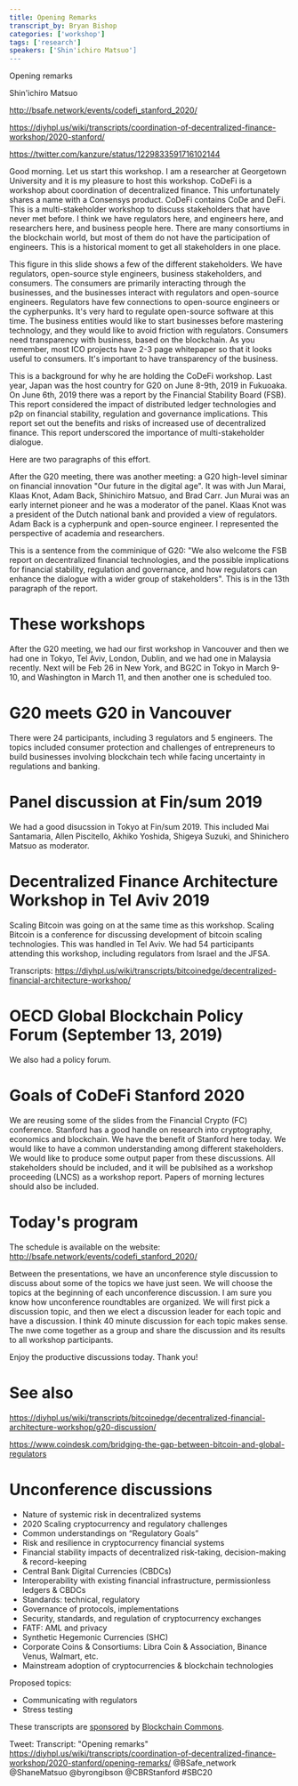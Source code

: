 ```yaml
---
title: Opening Remarks
transcript_by: Bryan Bishop
categories: ['workshop']
tags: ['research']
speakers: ['Shin'ichiro Matsuo']
---
```


Opening remarks

Shin'ichiro Matsuo

<http://bsafe.network/events/codefi_stanford_2020/>

<https://diyhpl.us/wiki/transcripts/coordination-of-decentralized-finance-workshop/2020-stanford/>

<https://twitter.com/kanzure/status/1229833591716102144>

Good morning. Let us start this workshop. I am a researcher at Georgetown University and it is my pleasure to host this workshop. CoDeFi is a workshop about coordination of decentralized finance. This unfortunately shares a name with a Consensys product. CoDeFi contains CoDe and DeFi. This is a multi-stakeholder workshop to discuss stakeholders that have never met before. I think we have regulators here, and engineers here, and researchers here, and business people here. There are many consortiums in the blockchain world, but most of them do not have the participation of engineers. This is a historical moment to get all stakeholders in one place.

This figure in this slide shows a few of the different stakeholders. We have regulators, open-source style engineers, business stakeholders, and consumers. The consumers are primarily interacting through the businesses, and the businesses interact with regulators and open-source engineers. Regulators have few connections to open-source engineers or the cypherpunks. It's very hard to regulate open-source software at this time. The business entities would like to start businesses before mastering technology, and they would like to avoid friction with regulators. Consumers need transparency with business, based on the blockchain. As you remember, most ICO projects have 2-3 page whitepaper so that it looks useful to consumers. It's important to have transparency of the business.

This is a background for why he are holding the CoDeFi workshop. Last year, Japan was the host country for G20 on June 8-9th, 2019 in Fukuoaka. On June 6th, 2019 there was a report by the Financial Stability Board (FSB). This report considered the impact of distributed ledger technologies and p2p on financial stability, regulation and governance implications. This report set out the benefits and risks of increased use of decentralized finance. This report underscored the importance of multi-stakeholder dialogue.

Here are two paragraphs of this effort.

After the G20 meeting, there was another meeting: a G20 high-level siminar on financial innovation "Our future in the digital age". It was with Jun Marai, Klaas Knot, Adam Back, Shinichiro Matsuo, and Brad Carr. Jun Murai was an early internet pioneer and he was a moderator of the panel. Klaas Knot was a president of the Dutch national bank and provided a view of regulators. Adam Back is a cypherpunk and open-source engineer. I represented the perspective of academia and researchers.

This is a sentence from the comminique of G20: "We also welcome the FSB report on decentralized financial technologies, and the possible implications for financial stability, regulation and governance, and how regulators can enhance the dialogue with a wider group of stakeholders". This is in the 13th paragraph of the report.

# These workshops

After the G20 meeting, we had our first workshop in Vancouver and then we had one in Tokyo, Tel Aviv, London, Dublin, and we had one in Malaysia recently. Next will be Feb 26 in New York, and BG2C in Tokyo in March 9-10, and Washington in March 11, and then another one is scheduled too.

# G20 meets G20 in Vancouver

There were 24 participants, including 3 regulators and 5 engineers. The topics included consumer protection and challenges of entrepreneurs to build businesses involving blockchain tech while facing uncertainty in regulations and banking.

# Panel discussion at Fin/sum 2019

We had a good disucssion in Tokyo at Fin/sum 2019. This included Mai Santamaria, Allen Piscitello, Akhiko Yoshida, Shigeya Suzuki, and Shinichero Matsuo as moderator.

# Decentralized Finance Architecture Workshop in Tel Aviv 2019

Scaling Bitcoin was going on at the same time as this workshop. Scaling Bitcoin is a conference for discussing development of bitcoin scaling technologies. This was handled in Tel Aviv. We had 54 participants attending this workshop, including regulators from Israel and the JFSA.

Transcripts: <https://diyhpl.us/wiki/transcripts/bitcoinedge/decentralized-financial-architecture-workshop/>

# OECD Global Blockchain Policy Forum (September 13, 2019)

We also had a policy forum.

# Goals of CoDeFi Stanford 2020

We are reusing some of the slides from the Financial Crypto (FC) conference. Stanford has a good handle on research into cryptography, economics and blockchain. We have the benefit of Stanford here today. We would like to have a common understanding among different stakeholders. We would like to produce some output paper from these discussions. All stakeholders should be included, and it will be publsihed as a workshop proceeding (LNCS) as a workshop report. Papers of morning lectures should also be included.

# Today's program

The schedule is available on the website: <http://bsafe.network/events/codefi_stanford_2020/>

Between the presentations, we have an unconference style discussion to discuss about some of the topics we have just seen. We will choose the topics at the beginning of each unconference discussion. I am sure you know how unconference roundtables are organized. We will first pick a discussion topic, and then we elect a discussion leader for each topic and have a discussion. I think 40 minute discussion for each topic makes sense. The nwe come together as a group and share the discussion and its results to all workshop participants.

Enjoy the productive discussions today. Thank you!

# See also

<https://diyhpl.us/wiki/transcripts/bitcoinedge/decentralized-financial-architecture-workshop/g20-discussion/>

<https://www.coindesk.com/bridging-the-gap-between-bitcoin-and-global-regulators>

# Unconference discussions

* Nature of systemic risk in decentralized systems
* 2020 Scaling cryptocurrency and regulatory challenges
* Common understandings on “Regulatory Goals”
* Risk and resilience in cryptocurrency financial systems
* Financial stability impacts of decentralized risk-taking, decision-making & record-keeping
* Central Bank Digital Currencies (CBDCs)
* Interoperability with existing financial infrastructure, permissionless ledgers & CBDCs
* Standards: technical, regulatory
* Governance of protocols, implementations
* Security, standards, and regulation of cryptocurrency exchanges
* FATF: AML and privacy
* Synthetic Hegemonic Currencies (SHC)
* Corporate Coins & Consortiums: Libra Coin & Association, Binance Venus, Walmart, etc.
* Mainstream adoption of cryptocurrencies & blockchain technologies

Proposed topics:

* Communicating with regulators
* Stress testing

These transcripts are <a href="https://twitter.com/ChristopherA/status/1228763593782394880">sponsored</a> by <a href="https://blockchaincommons.com/">Blockchain Commons</a>.


Tweet: Transcript: "Opening remarks" https://diyhpl.us/wiki/transcripts/coordination-of-decentralized-finance-workshop/2020-stanford/opening-remarks/ @BSafe_network @ShaneMatsuo @byrongibson @CBRStanford #SBC20
